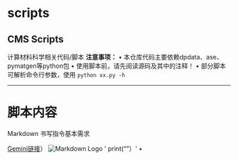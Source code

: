 # scripts
## CMS Scripts
计算材料科学相关代码/脚本
**注意事项：**
• 本仓库代码主要依赖dpdata、ase、pymatgen等python包
• 使用脚本前，请先阅读源码及其中的注释！
• 部分脚本可解析命令行参数，使用 `python xx.py -h`

---

# 脚本内容



Markdown 书写指令基本需求

[Gemini链接](https://gemini.google.com/app/25f8fe3324929ac5)）
![Markdown Logo](https://markdown.com.cn/images/logo.png)
' print(“”）'
•
```python
```
